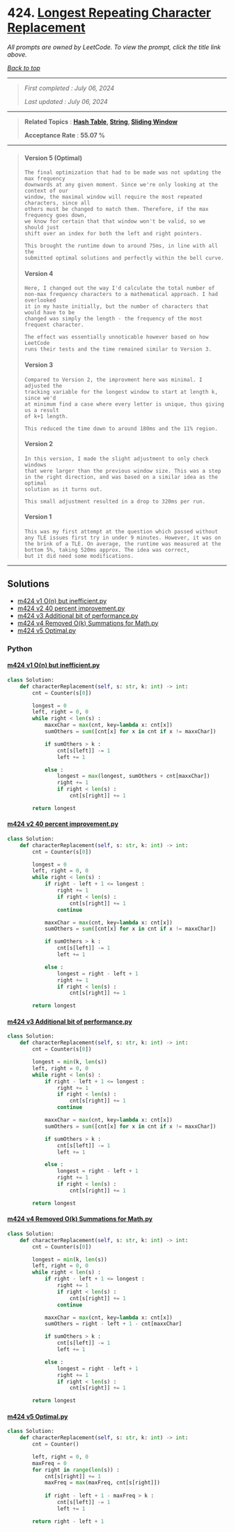 # 424. [Longest Repeating Character Replacement](<https://leetcode.com/problems/longest-repeating-character-replacement>)

*All prompts are owned by LeetCode. To view the prompt, click the title link above.*

*[Back to top](<../README.md>)*

------

> *First completed : July 06, 2024*
>
> *Last updated : July 06, 2024*

------

> **Related Topics** : **[Hash Table](<by_topic/Hash Table.md>), [String](<by_topic/String.md>), [Sliding Window](<by_topic/Sliding Window.md>)**
>
> **Acceptance Rate** : **55.07 %**

------

> #### Version 5 (Optimal)
> ```
> The final optimization that had to be made was not updating the max frequency
> downwards at any given moment. Since we're only looking at the context of our
> window, the maximal window will require the most repeated characters, since all
> others must be changed to match them. Therefore, if the max frequency goes down,
> we know for certain that that window won't be valid, so we should just 
> shift over an index for both the left and right pointers.
> 
> This brought the runtime down to around 75ms, in line with all the 
> submitted optimal solutions and perfectly within the bell curve.
> ```
> 
> #### Version 4
> ```
> Here, I changed out the way I'd calculate the total number of 
> non-max frequency characters to a mathematical approach. I had overlooked 
> it in my haste initially, but the number of characters that would have to be 
> changed was simply the length - the frequency of the most frequent character.
> 
> The effect was essentially unnoticable however based on how LeetCode 
> runs their tests and the time remained similar to Version 3.
> ```
> 
> #### Version 3
> ```
> Compared to Version 2, the improvment here was minimal. I adjusted the 
> tracking variable for the longest window to start at length k, since we'd 
> at minimum find a case where every letter is unique, thus giving us a result
> of k+1 length.
> 
> This reduced the time down to around 180ms and the 11% region.
> ```
> 
> #### Version 2
> ```
> In this version, I made the slight adjustment to only check windows
> that were larger than the previous window size. This was a step
> in the right direction, and was based on a similar idea as the optimal 
> solution as it turns out.
> 
> This small adjustment resulted in a drop to 320ms per run.
> ```
> 
> #### Version 1
> ```
> This was my first attempt at the question which passed without 
> any TLE issues first try in under 9 minutes. However, it was on 
> the brink of a TLE. On average, the runtime was measured at the 
> bottom 5%, taking 520ms approx. The idea was correct, 
> but it did need some modifications.
> ```

------

## Solutions

- [m424 v1 O(n) but inefficient.py](<../my-submissions/m424 v1 O(n) but inefficient.py>)
- [m424 v2 40 percent improvement.py](<../my-submissions/m424 v2 40 percent improvement.py>)
- [m424 v3 Additional bit of performance.py](<../my-submissions/m424 v3 Additional bit of performance.py>)
- [m424 v4  Removed O(k) Summations for Math.py](<../my-submissions/m424 v4  Removed O(k) Summations for Math.py>)
- [m424 v5 Optimal.py](<../my-submissions/m424 v5 Optimal.py>)
### Python
#### [m424 v1 O(n) but inefficient.py](<../my-submissions/m424 v1 O(n) but inefficient.py>)
```Python
class Solution:
    def characterReplacement(self, s: str, k: int) -> int:
        cnt = Counter(s[0])

        longest = 0
        left, right = 0, 0
        while right < len(s) :
            maxxChar = max(cnt, key=lambda x: cnt[x])
            sumOthers = sum([cnt[x] for x in cnt if x != maxxChar])

            if sumOthers > k :
                cnt[s[left]] -= 1
                left += 1

            else :
                longest = max(longest, sumOthers + cnt[maxxChar])
                right += 1
                if right < len(s) :
                    cnt[s[right]] += 1

        return longest
```

#### [m424 v2 40 percent improvement.py](<../my-submissions/m424 v2 40 percent improvement.py>)
```Python
class Solution:
    def characterReplacement(self, s: str, k: int) -> int:
        cnt = Counter(s[0])

        longest = 0
        left, right = 0, 0
        while right < len(s) :
            if right - left + 1 <= longest :
                right += 1
                if right < len(s) :
                    cnt[s[right]] += 1
                continue

            maxxChar = max(cnt, key=lambda x: cnt[x])
            sumOthers = sum([cnt[x] for x in cnt if x != maxxChar])

            if sumOthers > k :
                cnt[s[left]] -= 1
                left += 1

            else :
                longest = right - left + 1
                right += 1
                if right < len(s) :
                    cnt[s[right]] += 1

        return longest
```

#### [m424 v3 Additional bit of performance.py](<../my-submissions/m424 v3 Additional bit of performance.py>)
```Python
class Solution:
    def characterReplacement(self, s: str, k: int) -> int:
        cnt = Counter(s[0])

        longest = min(k, len(s))
        left, right = 0, 0
        while right < len(s) :
            if right - left + 1 <= longest :
                right += 1
                if right < len(s) :
                    cnt[s[right]] += 1
                continue

            maxxChar = max(cnt, key=lambda x: cnt[x])
            sumOthers = sum([cnt[x] for x in cnt if x != maxxChar])

            if sumOthers > k :
                cnt[s[left]] -= 1
                left += 1

            else :
                longest = right - left + 1
                right += 1
                if right < len(s) :
                    cnt[s[right]] += 1

        return longest
```

#### [m424 v4  Removed O(k) Summations for Math.py](<../my-submissions/m424 v4  Removed O(k) Summations for Math.py>)
```Python
class Solution:
    def characterReplacement(self, s: str, k: int) -> int:
        cnt = Counter(s[0])

        longest = min(k, len(s))
        left, right = 0, 0
        while right < len(s) :
            if right - left + 1 <= longest :
                right += 1
                if right < len(s) :
                    cnt[s[right]] += 1
                continue

            maxxChar = max(cnt, key=lambda x: cnt[x])
            sumOthers = right - left + 1 - cnt[maxxChar]

            if sumOthers > k :
                cnt[s[left]] -= 1
                left += 1

            else :
                longest = right - left + 1
                right += 1
                if right < len(s) :
                    cnt[s[right]] += 1

        return longest
```

#### [m424 v5 Optimal.py](<../my-submissions/m424 v5 Optimal.py>)
```Python
class Solution:
    def characterReplacement(self, s: str, k: int) -> int:
        cnt = Counter()

        left, right = 0, 0
        maxFreq = 0
        for right in range(len(s)) :
            cnt[s[right]] += 1
            maxFreq = max(maxFreq, cnt[s[right]])
            
            if right - left + 1 - maxFreq > k :
                cnt[s[left]] -= 1
                left += 1

        return right - left + 1
```

